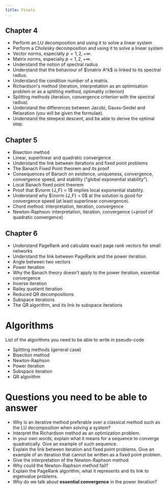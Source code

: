```yaml
---
title: Finals
...
```


## Chapter 4

- Perform an LU decomposition and using it to solve a linear system
- Perform a Cholesky decomposition and using it to solve a linear system
- Vector norms, especially $p = 1, 2, +\infty$.
- Matrix norms, especially $p = 1, 2, +\infty$.
- Understand the notion of spectral radius
- Understand that the behaviour of $\matrix A^k$ is linked to its spectral radius.
- Understand the condition number of a matrix.
- Richardson's method
  (iteration, interpretation as an optimisation problem or as a splitting method,
  optimality criterion)
- Splitting methods (iteration, convergence criterion with the spectral radius)
- Understand the differences between Jacobi, Gauss-Seidel and Relaxation
  (you will be given the formulae).
- Understand the steepest descent,
  and be able to derive the optimal step.

## Chapter 5

- Bisection method
- Linear, superlinear and quadratic convergence
- Understand the link between iterations and fixed point problems
- The Banach Fixed Point theorem and its proof
- Consequences of Banach on existence, uniqueness, convergence,
  convergence speed, and stability
  ("global exponential stability").
- Local Banach fixed point theorem
- Proof that $\norm {J_F} < 1$ implies local exponential stability.
- Understand why $\norm {J_F} = 0$ at the solution is good for convergence speed
  (at least superlinear convergence).
- Chord method: interpretation, iteration, convergence
- Newton-Raphson: interpretation, iteration, convergence (+proof of quadratic convergence)

## Chapter 6

- Understand PageRank and calculate exact page rank vectors for small networks
- Understand the link between PageRank and the power iteration.
- Angle between two vectors
- Power iteration
- Why the Banach theory doesn't apply to the power iteration, essential convergence
- Inverse iteration
- Railey quotient iteration
- Reduced QR decompositions
- Subspace iterations
- The QR algorithm, and its link to subspace iterations

# Algorithms

List of the algorithms you need to be able to write in pseudo-code

- Splitting methods (general case)
- Bisection method
- Newton-Raphson
- Power iteration
- Subspace iteration
- QR algorithm

# Questions you need to be able to answer

- Why is an iterative method preferable over a classical method such as the LU decomposition
  when solving a system?
- Interpret the Richardson method as an optimization problem.
- In your own words, explain what it means for a sequence to converge quadratically.
  Give an example of such sequence.
- Explain the link between iteration and fixed point problems.
  Give an example of an iteration that cannot be written as a fixed point problem.
- Give the interpretation of the Newton-Raphson method
- Why could the Newton-Raphson method fail?
- Explain the PageRank algorithm, what it represents and its link to eigenvalue problems.
- Why do we talk about **essential convergence** in the power iteration?
